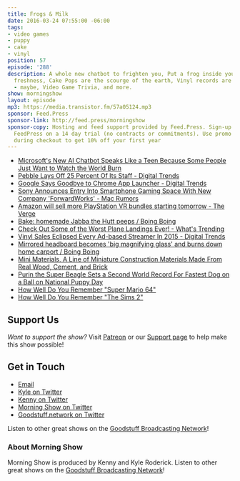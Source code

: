 ```yaml
---
title: Frogs & Milk
date: 2016-03-24 07:55:00 -06:00
tags:
- video games
- puppy
- cake
- vinyl
position: 57
episode: '288'
description: A whole new chatbot to frighten you, Put a frog inside your milk for
  freshness, Cake Pops are the scourge of the earth, Vinyl records are on the rise
  - maybe, Video Game Trivia, and more.
show: morningshow
layout: episode
mp3: https://media.transistor.fm/57a05124.mp3
sponsor: Feed.Press
sponsor-link: http://feed.press/morningshow
sponsor-copy: Hosting and feed support provided by Feed.Press. Sign-up today and try
  FeedPress on a 14 day trial (no contracts or commitments). Use promo code `morningshow`
  during checkout to get 10% off your first year
---
```


* [Microsoft's New AI Chatbot Speaks Like a Teen Because Some People Just Want to Watch the World Burn](http://gizmodo.com/microsofts-new-ai-chatbot-speaks-like-a-teen-because-so-1766609370)
* [Pebble Lays Off 25 Percent Of Its Staff - Digital Trends](http://www.digitaltrends.com/wearables/pebble-layoffs-25-percent-staff/)
* [Google Says Goodbye to Chrome App Launcher - Digital Trends](http://www.digitaltrends.com/computing/chrome-app-launcher-to-be-discontinued/)
* [Sony Announces Entry Into Smartphone Gaming Space With New Company 'ForwardWorks' - Mac Rumors](http://www.macrumors.com/2016/03/24/sony-smartphone-gaming-forwardworks/)
* [Amazon will sell more PlayStation VR bundles starting tomorrow - The Verge](http://www.theverge.com/2016/3/23/11295492/amazon-sony-platstation-vr-bundles-sale)
* [Bake: homemade Jabba the Hutt peeps / Boing Boing](http://boingboing.net/2016/03/23/bake-homemade-jabba-the-hutt.html)
* [Check Out Some of the Worst Plane Landings Ever! - What's Trending](http://whatstrending.com/hot-on-youtube/21664-turbulent-plane-landings-bad-weather)
* [Vinyl Sales Eclipsed Every Ad-based Streamer In 2015 - Digital Trends](http://www.digitaltrends.com/music/vinyl-made-more-money-than-every-free-streaming-service-combined-in-2015/)
* [Mirrored headboard becomes 'big magnifying glass' and burns down home carport / Boing Boing](http://boingboing.net/2016/03/23/mirrored-headboard-becomes-b.html)
* [Mini Materials, A Line of Miniature Construction Materials Made From Real Wood, Cement, and Brick](http://laughingsquid.com/mini-materials-a-line-of-miniature-construction-materials-made-from-real-wood-cement-and-brick/)
* [Purin the Super Beagle Sets a Second World Record For Fastest Dog on a Ball on National Puppy Day](http://laughingsquid.com/purin-the-super-beagle-sets-a-second-world-record-for-fastest-dog-on-a-ball-on-national-puppy-day/)
* [How Well Do You Remember "Super Mario 64"](http://www.buzzfeed.com/connordunlap/how-much-do-you-remember-about-super-mario-64-x669#.hdWRvl9MJ)
* [How Well Do You Remember "The Sims 2"](http://www.buzzfeed.com/natalyalobanova/how-well-do-you-remember-the-sims-2#.mflaJVxLO)

## Support Us
*Want to support the show?* Visit [Patreon](http://patreon.com/morningshow) or our [Support page](http://goodstuff.network/support) to help make this show possible!

## Get in Touch
* [Email](mailto:kyle@goodstuff.network)
* [Kyle on Twitter](http://twitter.com/dogburps)
* [Kenny on Twitter](http://twitter.com/pizzarobotics)
* [Morning Show on Twitter](http://twitter.com/morningshowam)
* [Goodstuff.network on Twitter](http://twitter.com/goodstufffm)

Listen to other great shows on the [Goodstuff Broadcasting Network](http://goodstuff.network/shows)!

### About Morning Show
Morning Show is produced by Kenny and Kyle Roderick. Listen to other great shows on the [Goodstuff Broadcasting Network](http://goodstuff.network/)!
